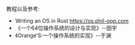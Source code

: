 教程以及参考:
- Writing an OS in Rust  https://os.phil-opp.com
- 《一个64位操作系统的设计与实现》--田宇
- 《Orange'S:一个操作系统的实现》--于渊